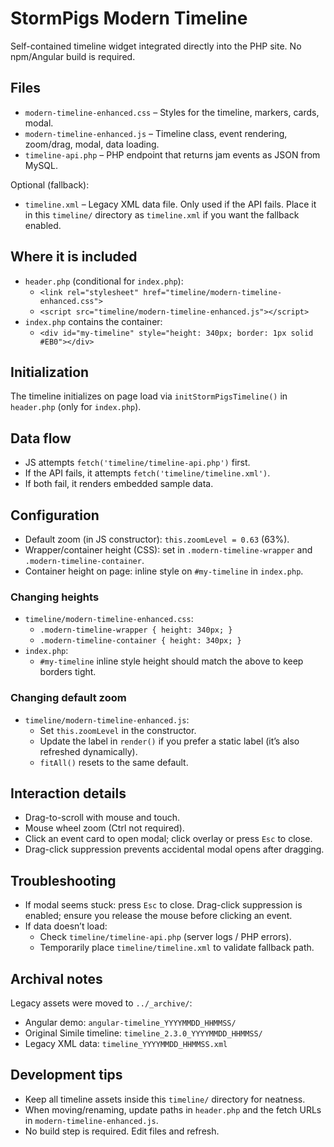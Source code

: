 # StormPigs Modern Timeline

Self-contained timeline widget integrated directly into the PHP site. No npm/Angular build is required.

## Files
- `modern-timeline-enhanced.css` – Styles for the timeline, markers, cards, modal.
- `modern-timeline-enhanced.js` – Timeline class, event rendering, zoom/drag, modal, data loading.
- `timeline-api.php` – PHP endpoint that returns jam events as JSON from MySQL.

Optional (fallback):
- `timeline.xml` – Legacy XML data file. Only used if the API fails. Place it in this `timeline/` directory as `timeline.xml` if you want the fallback enabled.

## Where it is included
- `header.php` (conditional for `index.php`):
  - `<link rel="stylesheet" href="timeline/modern-timeline-enhanced.css">`
  - `<script src="timeline/modern-timeline-enhanced.js"></script>`
- `index.php` contains the container:
  - `<div id="my-timeline" style="height: 340px; border: 1px solid #EB0"></div>`

## Initialization
The timeline initializes on page load via `initStormPigsTimeline()` in `header.php` (only for `index.php`).

## Data flow
- JS attempts `fetch('timeline/timeline-api.php')` first.
- If the API fails, it attempts `fetch('timeline/timeline.xml')`.
- If both fail, it renders embedded sample data.

## Configuration
- Default zoom (in JS constructor): `this.zoomLevel = 0.63` (63%).
- Wrapper/container height (CSS): set in `.modern-timeline-wrapper` and `.modern-timeline-container`.
- Container height on page: inline style on `#my-timeline` in `index.php`.

### Changing heights
- `timeline/modern-timeline-enhanced.css`:
  - `.modern-timeline-wrapper { height: 340px; }`
  - `.modern-timeline-container { height: 340px; }`
- `index.php`:
  - `#my-timeline` inline style height should match the above to keep borders tight.

### Changing default zoom
- `timeline/modern-timeline-enhanced.js`:
  - Set `this.zoomLevel` in the constructor.
  - Update the label in `render()` if you prefer a static label (it’s also refreshed dynamically).
  - `fitAll()` resets to the same default.

## Interaction details
- Drag-to-scroll with mouse and touch.
- Mouse wheel zoom (Ctrl not required).
- Click an event card to open modal; click overlay or press `Esc` to close.
- Drag-click suppression prevents accidental modal opens after dragging.

## Troubleshooting
- If modal seems stuck: press `Esc` to close. Drag-click suppression is enabled; ensure you release the mouse before clicking an event.
- If data doesn’t load:
  - Check `timeline/timeline-api.php` (server logs / PHP errors).
  - Temporarily place `timeline/timeline.xml` to validate fallback path.

## Archival notes
Legacy assets were moved to `../_archive/`:
- Angular demo: `angular-timeline_YYYYMMDD_HHMMSS/`
- Original Simile timeline: `timeline_2.3.0_YYYYMMDD_HHMMSS/`
- Legacy XML data: `timeline_YYYYMMDD_HHMMSS.xml`

## Development tips
- Keep all timeline assets inside this `timeline/` directory for neatness.
- When moving/renaming, update paths in `header.php` and the fetch URLs in `modern-timeline-enhanced.js`.
- No build step is required. Edit files and refresh.
